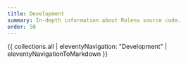 ```yaml
---
title: Development
summary: In-depth information about Rolens source code.
order: 50
---
```


{{ collections.all | eleventyNavigation: "Development" | eleventyNavigationToMarkdown }}
